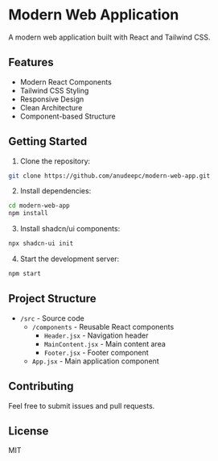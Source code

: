 # Modern Web Application

A modern web application built with React and Tailwind CSS.

## Features

- Modern React Components
- Tailwind CSS Styling
- Responsive Design
- Clean Architecture
- Component-based Structure

## Getting Started

1. Clone the repository:
```bash
git clone https://github.com/anudeepc/modern-web-app.git
```

2. Install dependencies:
```bash
cd modern-web-app
npm install
```

3. Install shadcn/ui components:
```bash
npx shadcn-ui init
```

4. Start the development server:
```bash
npm start
```

## Project Structure

- `/src` - Source code
  - `/components` - Reusable React components
    - `Header.jsx` - Navigation header
    - `MainContent.jsx` - Main content area
    - `Footer.jsx` - Footer component
  - `App.jsx` - Main application component

## Contributing

Feel free to submit issues and pull requests.

## License

MIT